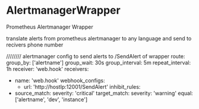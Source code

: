 # AlertmanagerWrapper
Prometheus Alertmanager Wrapper

translate alerts from prometheus alertmanager to any language
and send to recivers phone number

//////// alertmanager config to send alerts to /SendAlert of wrapper
route:
  group_by: ['alertname']
  group_wait: 30s
  group_interval: 5m
  repeat_interval: 1h
  receiver: 'web.hook'
receivers:
  - name: 'web.hook'
    webhook_configs:
      - url: 'http://hostIp:12001/SendAlert'
inhibit_rules:
  - source_match:
      severity: 'critical'
    target_match:
      severity: 'warning'
    equal: ['alertname', 'dev', 'instance']
